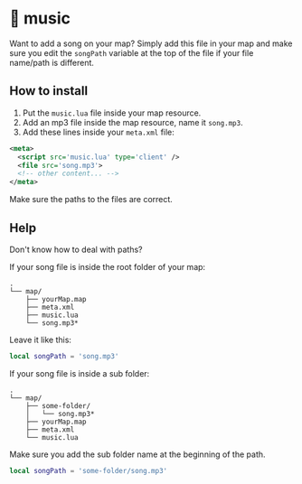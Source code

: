 # 🎵 music
Want to add a song on your map? Simply add this file in your map and make sure you edit the `songPath` variable at the top of the file if your file name/path is different.

## How to install
1. Put the `music.lua` file inside your map resource.
2. Add an mp3 file inside the map resource, name it `song.mp3`.
3. Add these lines inside your `meta.xml` file:
```xml
<meta>
  <script src='music.lua' type='client' />
  <file src='song.mp3'>
  <!-- other content... -->
</meta>
```
Make sure the paths to the files are correct.

## Help
Don't know how to deal with paths?

If your song file is inside the root folder of your map:
```
.
└── map/
    ├── yourMap.map
    ├── meta.xml
    ├── music.lua
    └── song.mp3*
```

Leave it like this:

```lua
local songPath = 'song.mp3'
```

If your song file is inside a sub folder: 

```
.
└── map/
    ├── some-folder/
    │   └── song.mp3*
    ├── yourMap.map
    ├── meta.xml
    └── music.lua
```

Make sure you add the sub folder name at the beginning of the path.
```lua
local songPath = 'some-folder/song.mp3'
```